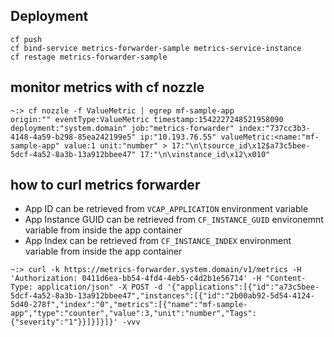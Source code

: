 ## Deployment


```
cf push
cf bind-service metrics-forwarder-sample metrics-service-instance
cf restage metrics-forwarder-sample
```

## monitor metrics with cf nozzle

```
~:> cf nozzle -f ValueMetric | egrep mf-sample-app
origin:"" eventType:ValueMetric timestamp:1542227248521958090 deployment:"system.domain" job:"metrics-forwarder" index:"737cc3b3-4148-4a59-b298-85ea242199e5" ip:"10.193.76.55" valueMetric:<name:"mf-sample-app" value:1 unit:"number" > 17:"\n\tsource_id\x12$a73c5bee-5dcf-4a52-8a3b-13a912bbee47" 17:"\n\vinstance_id\x12\x010"
```


## how to curl metrics forwarder

* App ID can be retrieved from `VCAP_APPLICATION` environment variable
* App Instance GUID can be retrieved from `CF_INSTANCE_GUID` environemnt variable from inside the app container
* App Index can be retrieved from `CF_INSTANCE_INDEX` environment variable from inside the app container

```
~:> curl -k https://metrics-forwarder.system.domain/v1/metrics -H 'Authorization: 0411d6ea-bb54-4fd4-4eb5-c4d2b1e56714' -H "Content-Type: application/json" -X POST -d '{"applications":[{"id":"a73c5bee-5dcf-4a52-8a3b-13a912bbee47","instances":[{"id":"2b00ab92-5d54-4124-5d40-278f","index":"0","metrics":[{"name":"mf-sample-app","type":"counter","value":3,"unit":"number","Tags":{"severity":"1"}}]}]}]}' -vvv
```